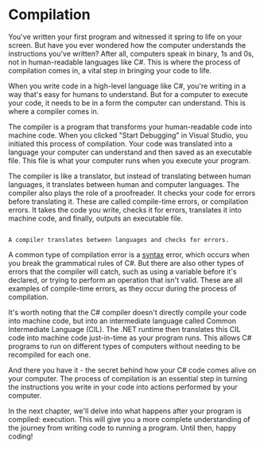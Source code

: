 # Compilation

You've written your first program and witnessed it spring to life on your screen. But have you ever wondered how the computer understands the instructions you've written? After all, computers speak in binary, 1s and 0s, not in human-readable languages like C#. This is where the process of compilation comes in, a vital step in bringing your code to life.

When you write code in a high-level language like C#, you're writing in a way that's easy for humans to understand. But for a computer to execute your code, it needs to be in a form the computer can understand. This is where a compiler comes in.

The compiler is a program that transforms your human-readable code into machine code. When you clicked "Start Debugging" in Visual Studio, you initiated this process of compilation. Your code was translated into a language your computer can understand and then saved as an executable file. This file is what your computer runs when you execute your program.

The compiler is like a translator, but instead of translating between human languages, it translates between human and computer languages.
The compiler also plays the role of a proofreader. It checks your code for errors before translating it. These are called compile-time errors, or compilation errors.
It takes the code you write, checks it for errors, translates it into machine code, and finally, outputs an executable file.

```{figure} ../images/cover-compilation.jpg

A compiler translates between languages and checks for errors.
```

A common type of compilation error is a [syntax](syntax) error, which occurs when you break the grammatical rules of C#. But there are also other types of errors that the compiler will catch, such as using a variable before it's declared, or trying to perform an operation that isn't valid. These are all examples of compile-time errors, as they occur during the process of compilation.

It's worth noting that the C# compiler doesn't directly compile your code into machine code, but into an intermediate language called Common Intermediate Language (CIL). The .NET runtime then translates this CIL code into machine code just-in-time as your program runs. This allows C# programs to run on different types of computers without needing to be recompiled for each one.

And there you have it - the secret behind how your C# code comes alive on your computer. The process of compilation is an essential step in turning the instructions you write in your code into actions performed by your computer.

In the next chapter, we'll delve into what happens after your program is compiled: execution. This will give you a more complete understanding of the journey from writing code to running a program. Until then, happy coding!
